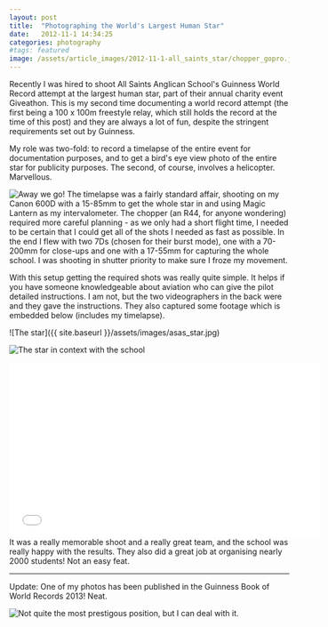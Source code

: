 ```yaml
---
layout: post
title:  "Photographing the World's Largest Human Star"
date:   2012-11-1 14:34:25
categories: photography
#tags: featured
image: /assets/article_images/2012-11-1-all_saints_star/chopper_gopro.jpg
---
```


Recently I was hired to shoot All Saints Anglican School's Guinness World Record attempt at the largest human star, part of their annual charity event Giveathon. This is my second time documenting a world record attempt (the first being a 100 x 100m freestyle relay, which still holds the record at the time of this post) and they are always a lot of fun, despite the stringent requirements set out by Guinness.

My role was two-fold: to record a timelapse of the entire event for documentation purposes, and to get a bird's eye view photo of the entire star for publicity purposes. The second, of course, involves a helicopter. Marvellous.

![Away we go!]({{site.baseurl}}/assets/images/heli_takeoff.jpg)
The timelapse was a fairly standard affair, shooting on my Canon 600D with a 15-85mm to get the whole star in and using Magic Lantern as my intervalometer. The chopper (an R44, for anyone wondering) required more careful planning - as we only had a short flight time, I needed to be certain that I could get all of the shots I needed as fast as possible. In the end I flew with two 7Ds (chosen for their burst mode), one with a 70-200mm for close-ups and one with a 17-55mm for capturing the whole school. I was shooting in shutter priority to make sure I froze my movement.

With this setup getting the required shots was really quite simple. It helps if you have someone knowledgeable about aviation who can give the pilot detailed instructions. I am not, but the two videographers in the back were and they gave the instructions. They also captured some footage which is embedded below (includes my timelapse). 

![The star]({{ site.baseurl }}/assets/images/asas_star.jpg)

![The star in context with the school]({{site.baseurl}}/assets/images/asas_star_wide.jpg)



<iframe width="560" height="315" src="//www.youtube.com/embed/POd0MH_f6O8" frameborder="0" allowfullscreen></iframe>
<br>
It was a really memorable shoot and a really great team, and the school was really happy with the results. They also did a great job at organising nearly 2000 students! Not an easy feat. 

------------------

Update: One of my photos has been published in the Guinness Book of World Records 2013! Neat.

![Not quite the most prestigous position, but I can deal with it.]({{site.baseurl}}/assets/images/star_print.jpg)

